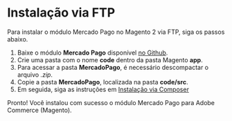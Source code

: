 # Instalação via FTP

Para instalar o módulo Mercado Pago no Magento 2 via FTP, siga os passos abaixo.

1. Baixe o módulo **Mercado Pago** disponível [no Github](https://github.com/mercadopago/cart-magento2).
2. Crie uma pasta com o nome **code** dentro da pasta Magento **app**.
3. Para acessar a pasta **MercadoPago**, é necessário descompactar o arquivo *.zip*.
4. Copie a pasta **MercadoPago**, localizada na pasta **code/src**.
5. Em seguida, siga as instruções em [Instalação via Composer](/developers/pt/guides/magento-two/installation/composer)

Pronto! Você instalou com sucesso o módulo Mercado Pago para Adobe Commerce (Magento).
